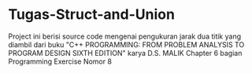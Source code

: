 # Tugas-Struct-and-Union
Project ini berisi source code mengenai pengukuran jarak dua titik yang diambil dari buku "C++ PROGRAMMING:  FROM PROBLEM ANALYSIS TO PROGRAM DESIGN  SIXTH EDITION" karya D.S. MALIK Chapter 6 bagian Programming Exercise Nomor 8

